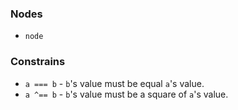 

### Nodes

- `node`


### Constrains

- `a === b` - `b`'s value must be equal `a`'s value. 
- `a ^== b` - `b`'s value must be a square of `a`'s value.
<!--
- `A @@@ b` - Secret of `b` must reveal A.
-->